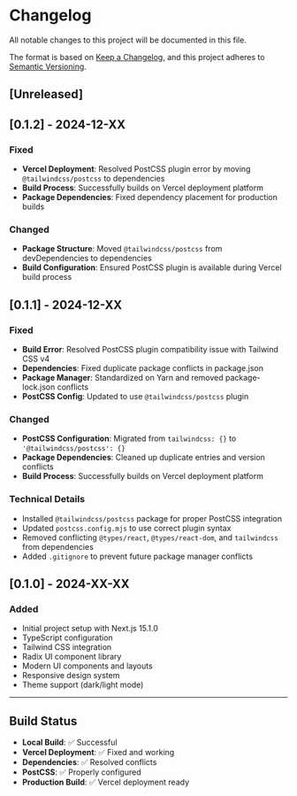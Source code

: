 # Changelog

All notable changes to this project will be documented in this file.

The format is based on [Keep a Changelog](https://keepachangelog.com/en/1.0.0/),
and this project adheres to [Semantic Versioning](https://semver.org/spec/v2.0.0.html).

## [Unreleased]

## [0.1.2] - 2024-12-XX

### Fixed
- **Vercel Deployment**: Resolved PostCSS plugin error by moving `@tailwindcss/postcss` to dependencies
- **Build Process**: Successfully builds on Vercel deployment platform
- **Package Dependencies**: Fixed dependency placement for production builds

### Changed
- **Package Structure**: Moved `@tailwindcss/postcss` from devDependencies to dependencies
- **Build Configuration**: Ensured PostCSS plugin is available during Vercel build process

## [0.1.1] - 2024-12-XX

### Fixed
- **Build Error**: Resolved PostCSS plugin compatibility issue with Tailwind CSS v4
- **Dependencies**: Fixed duplicate package conflicts in package.json
- **Package Manager**: Standardized on Yarn and removed package-lock.json conflicts
- **PostCSS Config**: Updated to use `@tailwindcss/postcss` plugin

### Changed
- **PostCSS Configuration**: Migrated from `tailwindcss: {}` to `'@tailwindcss/postcss': {}`
- **Package Dependencies**: Cleaned up duplicate entries and version conflicts
- **Build Process**: Successfully builds on Vercel deployment platform

### Technical Details
- Installed `@tailwindcss/postcss` package for proper PostCSS integration
- Updated `postcss.config.mjs` to use correct plugin syntax
- Removed conflicting `@types/react`, `@types/react-dom`, and `tailwindcss` from dependencies
- Added `.gitignore` to prevent future package manager conflicts

## [0.1.0] - 2024-XX-XX

### Added
- Initial project setup with Next.js 15.1.0
- TypeScript configuration
- Tailwind CSS integration
- Radix UI component library
- Modern UI components and layouts
- Responsive design system
- Theme support (dark/light mode)

---

## Build Status

- **Local Build**: ✅ Successful
- **Vercel Deployment**: ✅ Fixed and working
- **Dependencies**: ✅ Resolved conflicts
- **PostCSS**: ✅ Properly configured
- **Production Build**: ✅ Vercel deployment ready
